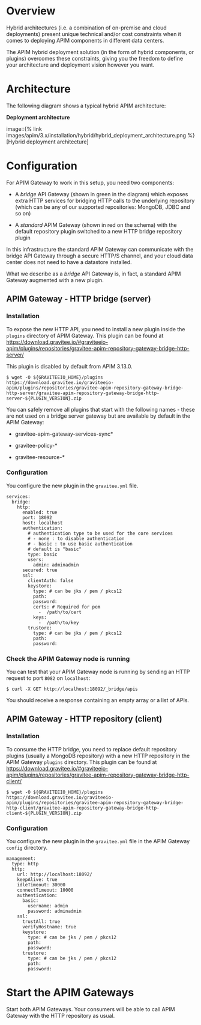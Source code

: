 # Overview

Hybrid architectures (i.e. a combination of on-premise and cloud
deployments) present unique technical and/or cost constraints when it
comes to deploying APIM components in different data centers.

The APIM hybrid deployment solution (in the form of hybrid components,
or plugins) overcomes these constraints, giving you the freedom to
define your architecture and deployment vision however you want.

# Architecture

The following diagram shows a typical hybrid APIM architecture:

**Deployment architecture**

image::{% link
images/apim/3.x/installation/hybrid/hybrid\_deployment\_architecture.png
%}\[Hybrid deployment architecture\]

# Configuration

For APIM Gateway to work in this setup, you need two components:

-   A *bridge* API Gateway (shown in green in the diagram) which exposes
    extra HTTP services for bridging HTTP calls to the underlying
    repository (which can be any of our supported repositories: MongoDB,
    JDBC and so on)

-   A *standard* APIM Gateway (shown in red on the schema) with the
    default repository plugin switched to a new HTTP bridge repository
    plugin

In this infrastructure the standard APIM Gateway can communicate with
the bridge API Gateway through a secure HTTP/S channel, and your cloud
data center does not need to have a datastore installed.

What we describe as a *bridge* API Gateway is, in fact, a standard APIM
Gateway augmented with a new plugin.

## APIM Gateway - HTTP bridge (server)

### Installation

To expose the new HTTP API, you need to install a new plugin inside the
`plugins` directory of APIM Gateway. This plugin can be found at
<https://download.gravitee.io/#graviteeio-apim/plugins/repositories/gravitee-apim-repository-gateway-bridge-http-server/>

This plugin is disabled by default from APIM 3.13.0.

    $ wget -O ${GRAVITEEIO_HOME}/plugins https://download.gravitee.io/graviteeio-apim/plugins/repositories/gravitee-apim-repository-gateway-bridge-http-server/gravitee-apim-repository-gateway-bridge-http-server-${PLUGIN_VERSION}.zip

You can safely remove all plugins that start with the following names -
these are not used on a bridge server gateway but are available by
default in the APIM Gateway:

-   gravitee-apim-gateway-services-sync\*

-   gravitee-policy-\*

-   gravitee-resource-\*

### Configuration

You configure the new plugin in the `gravitee.yml` file.

    services:
      bridge:
        http:
          enabled: true
          port: 18092
          host: localhost
          authentication:
            # authentication type to be used for the core services
            # - none : to disable authentication
            # - basic : to use basic authentication
            # default is "basic"
            type: basic
            users:
              admin: adminadmin
          secured: true
          ssl:
            clientAuth: false
            keystore:
              type: # can be jks / pem / pkcs12
              path:
              password:
              certs: # Required for pem
                -  /path/to/cert
              keys:
                -  /path/to/key
            trustore:
              type: # can be jks / pem / pkcs12
              path:
              password:

### Check the APIM Gateway node is running

You can test that your APIM Gateway node is running by sending an HTTP
request to port `8082` on `localhost`:

    $ curl -X GET http://localhost:18092/_bridge/apis

You should receive a response containing an empty array or a list of
APIs.

## APIM Gateway - HTTP repository (client)

### Installation

To consume the HTTP bridge, you need to replace default repository
plugins (usually a MongoDB repository) with a new HTTP repository in the
APIM Gateway `plugins` directory. This plugin can be found at
<https://download.gravitee.io/#graviteeio-apim/plugins/repositories/gravitee-apim-repository-gateway-bridge-http-client/>

    $ wget -O ${GRAVITEEIO_HOME}/plugins https://download.gravitee.io/graviteeio-apim/plugins/repositories/gravitee-apim-repository-gateway-bridge-http-client/gravitee-apim-repository-gateway-bridge-http-client-${PLUGIN_VERSION}.zip

### Configuration

You configure the new plugin in the `gravitee.yml` file in the APIM
Gateway `config` directory.

    management:
      type: http
      http:
        url: http://localhost:18092/
        keepAlive: true
        idleTimeout: 30000
        connectTimeout: 10000
        authentication:
          basic:
            username: admin
            password: adminadmin
        ssl:
          trustAll: true
          verifyHostname: true
          keystore:
            type: # can be jks / pem / pkcs12
            path:
            password:
          trustore:
            type: # can be jks / pem / pkcs12
            path:
            password:

# Start the APIM Gateways

Start both APIM Gateways. Your consumers will be able to call APIM
Gateway with the HTTP repository as usual.
